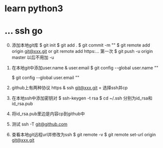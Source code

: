 # learn python3
# ... ssh go

0.  添加本地git库
    $ git init 
    $ git add .
    $ git commit -m ""
    $ git remote add origin git@xxx.git or git remote add https:...
    第一次
    $ git push -u origin master
    以后不用加 -u

1.  在本地git中添加user.name & user.email
    $ git config --global user.name ""

    $ git config --global user.email ""

2.  github上有两种协议 https & ssh
    git@xxx.git = 选择ssh并cp

3.  在本地ssh中添加密钥对
    $ ssh-keygen -t rsa
    $ cd ~/.ssh
    分别为id_rsa和id_rsa.pub

4.  将id_rsa.pub里边是内容cp到github中

5.  测试 ssh -T git@github.com

6.  查看本地git远程url并修改为ssh
    $ git remote -v
    $ git remote set-url origin git@xxx.git
    

